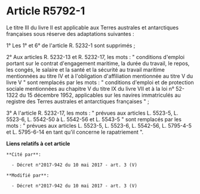 # Article R5792-1

Le titre III du livre II est applicable aux Terres australes et antarctiques françaises sous réserve des adaptations
suivantes :

1° Les 1° et 6° de l'article R. 5232-1 sont supprimés ;

2° Aux articles R. 5232-13 et R. 5232-17, les mots : " conditions d'emploi portant sur le contrat d'engagement maritime, la
durée du travail, le repos, les congés, le salaire et la santé et la sécurité au travail maritime mentionnées au titre IV et
à l'obligation d'affiliation mentionnée au titre V du livre V " sont remplacés par les mots : " conditions d'emploi et de
protection sociale mentionnées au chapitre V du titre IX du livre VII et à la loi n° 52-1322 du 15 décembre 1952, applicables
sur les navires immatriculés au registre des Terres australes et antarctiques françaises " ;

3° A l'article R. 5232-17, les mots : " prévues aux articles L. 5523-5, L. 5523-6, L. 5542-50 à L. 5542-56 et L. 5543-5 "
sont remplacés par les mots : " prévues aux articles L. 5523-5, L. 5523-6, L. 5542-56, L. 5795-4-5 et L. 5795-6-14 en tant
qu'il concerne le rapatriement ".

**Liens relatifs à cet article**

	**Cité par**:

	  - Décret n°2017-942 du 10 mai 2017 - art. 3 (V)

	**Modifié par**:

	  - Décret n°2017-942 du 10 mai 2017 - art. 3 (V)
